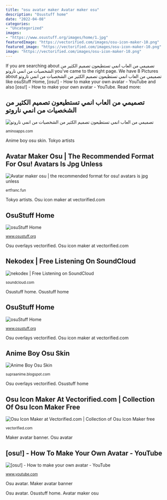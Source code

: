 ```yaml
---
title: "osu avatar maker Avatar maker osu"
description: "Osustuff home"
date: "2022-04-08"
categories:
- "Uncategorized"
images:
- "https://www.osustuff.org/images/home/1.jpg"
featuredImage: "https://vectorified.com/images/osu-icon-maker-10.png"
featured_image: "https://vectorified.com/images/osu-icon-maker-10.png"
image: "https://vectorified.com/images/osu-icon-maker-10.png"
---
```


If you are searching about تصميمي من العاب انمي تستطيعون تصميم الكثير من الشخصيات من انمي ناروتو you've came to the right page. We have 8 Pictures about تصميمي من العاب انمي تستطيعون تصميم الكثير من الشخصيات من انمي ناروتو like osuStuff Home, [osu!] - How to make your own avatar - YouTube and also [osu!] - How to make your own avatar - YouTube. Read more:

## تصميمي من العاب انمي تستطيعون تصميم الكثير من الشخصيات من انمي ناروتو

![تصميمي من العاب انمي تستطيعون تصميم الكثير من الشخصيات من انمي ناروتو](https://pm1.narvii.com/6551/b567f1c4914099b36999dbb4972515972bd3e657_hq.jpg "Osu icon maker at vectorified.com")

<small>aminoapps.com</small>

Anime boy osu skin. Tokyo artists

## Avatar Maker Osu | The Recommended Format For Osu! Avatars Is Jpg Unless

![Avatar maker osu | the recommended format for osu! avatars is jpg unless](http://ertfranc.fun/ibl/9RVEcG3ctuA.jpeg "Osustuff home")

<small>ertfranc.fun</small>

Tokyo artists. Osu icon maker at vectorified.com

## OsuStuff Home

![osuStuff Home](https://www.osustuff.org/images/home/3.jpg "Osu avatar")

<small>www.osustuff.org</small>

Osu overlays vectorified. Osu icon maker at vectorified.com

## Nekodex | Free Listening On SoundCloud

![nekodex | Free Listening on SoundCloud](https://i1.sndcdn.com/avatars-000024255439-9m7smp-t500x500.jpg "Anime boy osu skin")

<small>soundcloud.com</small>

Osustuff home. Osustuff home

## OsuStuff Home

![osuStuff Home](https://www.osustuff.org/images/home/1.jpg "Osustuff home")

<small>www.osustuff.org</small>

Osu overlays vectorified. Osu icon maker at vectorified.com

## Anime Boy Osu Skin

![Anime Boy Osu Skin](https://external-preview.redd.it/1Iy4QBf9H4bP8VPkV8MgUfdvAJ5747qLNwIw7PtCgGM.jpg?auto=webp&amp;s=4933e2d6be83b359a382b1abb80a48e9bd280ca3 "Anime boy osu skin")

<small>supraanime.blogspot.com</small>

Osu overlays vectorified. Osustuff home

## Osu Icon Maker At Vectorified.com | Collection Of Osu Icon Maker Free

![Osu Icon Maker at Vectorified.com | Collection of Osu Icon Maker free](https://vectorified.com/images/osu-icon-maker-10.png "Tokyo artists")

<small>vectorified.com</small>

Maker avatar banner. Osu avatar

## [osu!] - How To Make Your Own Avatar - YouTube

![[osu!] - How to make your own avatar - YouTube](https://i.ytimg.com/vi/WsKyyFj2AQ4/maxresdefault.jpg "Osu icon maker at vectorified.com")

<small>www.youtube.com</small>

Osu avatar. Maker avatar banner

Osu avatar. Osustuff home. Avatar maker osu
